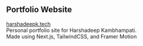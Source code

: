 ## Portfolio Website
[harshadeepk.tech](harshadeepk.tech)  
Personal portfolio site for Harshadeep Kambhampati.  
Made using Next.js, TailwindCSS, and Framer Motion
